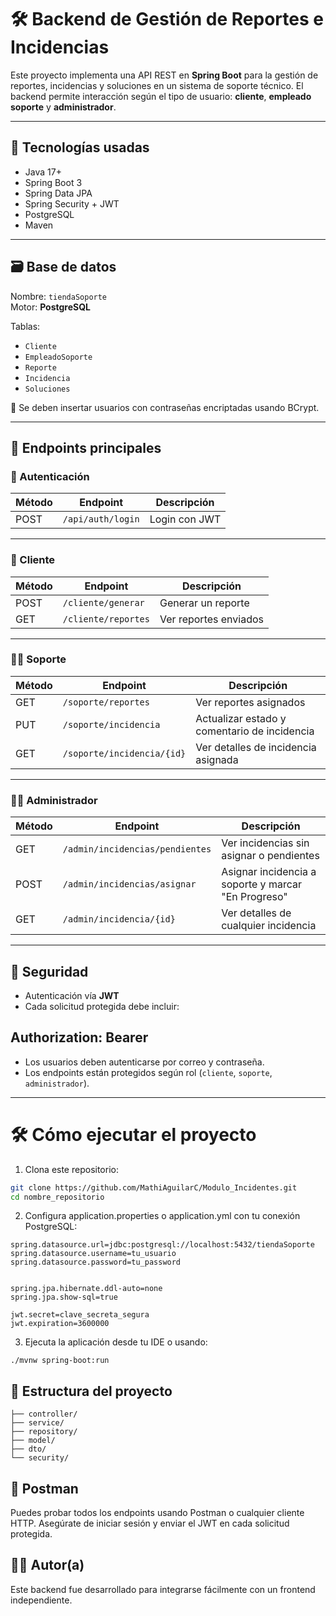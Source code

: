 # 🛠️ Backend de Gestión de Reportes e Incidencias

Este proyecto implementa una API REST en **Spring Boot** para la gestión de reportes, incidencias y soluciones en un sistema de soporte técnico. El backend permite interacción según el tipo de usuario: **cliente**, **empleado soporte** y **administrador**.

---

## 🚀 Tecnologías usadas

- Java 17+
- Spring Boot 3
- Spring Data JPA
- Spring Security + JWT
- PostgreSQL
- Maven

---

## 🗃️ Base de datos

Nombre: `tiendaSoporte`  
Motor: **PostgreSQL**

Tablas:
- `Cliente`
- `EmpleadoSoporte`
- `Reporte`
- `Incidencia`
- `Soluciones`

📌 Se deben insertar usuarios con contraseñas encriptadas usando BCrypt.

---

## 🧪 Endpoints principales

### 🔐 Autenticación

| Método | Endpoint             | Descripción            |
|--------|----------------------|------------------------|
| POST   | `/api/auth/login`    | Login con JWT          |

---

### 👤 Cliente

| Método | Endpoint                | Descripción                          |
|--------|-------------------------|--------------------------------------|
| POST   | `/cliente/generar`      | Generar un reporte                   |
| GET    | `/cliente/reportes`     | Ver reportes enviados                |

---

### 🧑‍🔧 Soporte

| Método | Endpoint                 | Descripción                                 |
|--------|--------------------------|---------------------------------------------|
| GET    | `/soporte/reportes`      | Ver reportes asignados                      |
| PUT    | `/soporte/incidencia`    | Actualizar estado y comentario de incidencia |
| GET    | `/soporte/incidencia/{id}` | Ver detalles de incidencia asignada         |

---

### 👨‍💼 Administrador

| Método | Endpoint                        | Descripción                                      |
|--------|----------------------------------|--------------------------------------------------|
| GET    | `/admin/incidencias/pendientes` | Ver incidencias sin asignar o pendientes         |
| POST   | `/admin/incidencias/asignar`    | Asignar incidencia a soporte y marcar "En Progreso" |
| GET    | `/admin/incidencia/{id}`        | Ver detalles de cualquier incidencia             |

---

## 🔐 Seguridad

- Autenticación vía **JWT**
- Cada solicitud protegida debe incluir:

## Authorization: Bearer <token>
- Los usuarios deben autenticarse por correo y contraseña.
- Los endpoints están protegidos según rol (`cliente`, `soporte`, `administrador`).

---

# 🛠️ Cómo ejecutar el proyecto

1. Clona este repositorio:

```bash
git clone https://github.com/MathiAguilarC/Modulo_Incidentes.git
cd nombre_repositorio
```
2. Configura application.properties o application.yml con tu conexión PostgreSQL:
 ```  
spring.datasource.url=jdbc:postgresql://localhost:5432/tiendaSoporte
spring.datasource.username=tu_usuario
spring.datasource.password=tu_password


spring.jpa.hibernate.ddl-auto=none
spring.jpa.show-sql=true

jwt.secret=clave_secreta_segura
jwt.expiration=3600000

```
3. Ejecuta la aplicación desde tu IDE o usando:
```   
./mvnw spring-boot:run
```

## 📂 Estructura del proyecto

```
├── controller/
├── service/
├── repository/
├── model/
├── dto/
└── security/
```

## 📮 Postman
Puedes probar todos los endpoints usando Postman o cualquier cliente HTTP.
Asegúrate de iniciar sesión y enviar el JWT en cada solicitud protegida.
## 🧑‍💻 Autor(a)
Este backend fue desarrollado para integrarse fácilmente con un frontend independiente.
